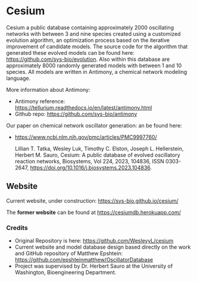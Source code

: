 # Cesium

Cesium a public database containing approximately 2000 oscillating networks with between 3 and nine species created using a customized evolution algorithm, an optimization process based on the iterative improvement of candidate models. The source code for the algorithm that generated these evolved models can be found here: https://github.com/sys-bio/evolution. Also within this database are approximately 8000 randomly generated models with between 1 and 10 species. All models are written in Antimony, a chemical network modeling language.

More information about Antimony:
- Antimony reference: https://tellurium.readthedocs.io/en/latest/antimony.html
- Github repo: https://github.com/sys-bio/antimony

Our paper on chemical network oscillator generation: an be found here:
  - https://www.ncbi.nlm.nih.gov/pmc/articles/PMC9997760/

    Lillian T. Tatka, Wesley Luk, Timothy C. Elston, Joseph L. Hellerstein, Herbert M. Sauro, Cesium: A public database of evolved oscillatory reaction networks, Biosystems, Vol 224, 2023, 104836, ISSN 0303-2647, https://doi.org/10.1016/j.biosystems.2023.104836.

## Website
Current website, under construction: https://sys-bio.github.io/cesium/

The **former website** can be found at https://cesiumdb.herokuapp.com/


### Credits
- Original Repository is here: https://github.com/WesleyyL/cesium
- Current website and model database design based directly on the work and GitHub repository of Matthew Epshtein: https://github.com/epshteinmatthew/OscillatorDatabase
- Project was supervised by Dr. Herbert Sauro at the University of Washington, Bioengineering Department.




